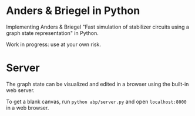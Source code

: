# Anders & Briegel in Python

Implementing Anders & Briegel "Fast simulation of stabilizer circuits using a graph state representation" in Python.

Work in progress: use at your own risk.

# Server

The graph state can be visualized and edited in a browser using the built-in web server.

To get a blank canvas, run `python abp/server.py` and open `localhost:8000` in a web browser.

<!--This can also be used to visualize the state of programs during execution. See `examples/visualize.py` for an example of how to do this.-->


